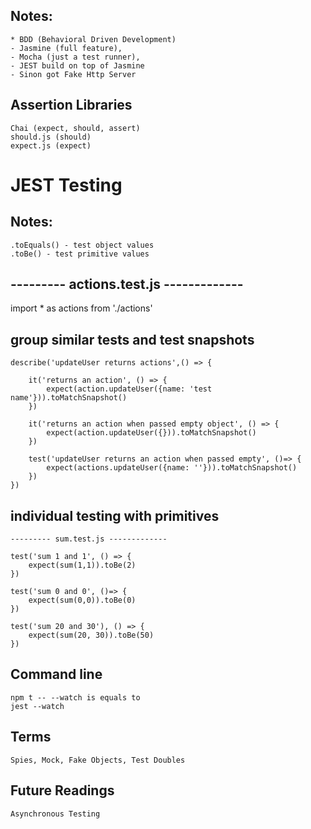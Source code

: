 ## Notes:
    * BDD (Behavioral Driven Development)
    - Jasmine (full feature), 
    - Mocha (just a test runner), 
    - JEST build on top of Jasmine 
    - Sinon got Fake Http Server

## Assertion Libraries
    Chai (expect, should, assert)
    should.js (should)
    expect.js (expect)

# JEST Testing

## Notes:
    .toEquals() - test object values
    .toBe() - test primitive values

## --------- actions.test.js -------------
import * as actions from './actions'

## group similar tests and test snapshots
    describe('updateUser returns actions',() => {

        it('returns an action', () => {
            expect(action.updateUser({name: 'test name'})).toMatchSnapshot()
        })

        it('returns an action when passed empty object', () => {
            expect(action.updateUser({})).toMatchSnapshot()
        })

        test('updateUser returns an action when passed empty', ()=> {
            expect(actions.updateUser({name: ''})).toMatchSnapshot()
        })
    })

## individual testing with primitives
    --------- sum.test.js -------------

    test('sum 1 and 1', () => {
        expect(sum(1,1)).toBe(2)
    })

    test('sum 0 and 0', ()=> {
        expect(sum(0,0)).toBe(0)
    })

    test('sum 20 and 30'), () => {
        expect(sum(20, 30)).toBe(50)
    })

## Command line
    npm t -- --watch is equals to
    jest --watch

## Terms
    Spies, Mock, Fake Objects, Test Doubles

## Future Readings
    Asynchronous Testing
